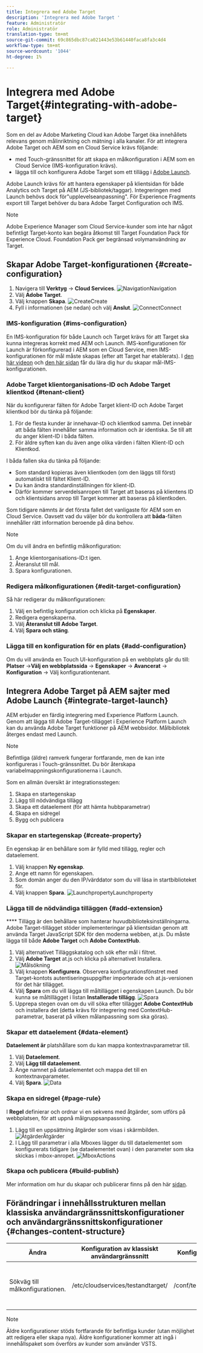 ```yaml
---
title: Integrera med Adobe Target
description: 'Integrera med Adobe Target '
feature: Administratör
role: Administratör
translation-type: tm+mt
source-git-commit: 69c865dbc87ca021443e53b61440faca8fa3c4d4
workflow-type: tm+mt
source-wordcount: '1044'
ht-degree: 1%

---
```



# Integrera med Adobe Target{#integrating-with-adobe-target}

Som en del av Adobe Marketing Cloud kan Adobe Target öka innehållets relevans genom målinriktning och mätning i alla kanaler. För att integrera Adobe Target och AEM som en Cloud Service krävs följande:

* med Touch-gränssnittet för att skapa en målkonfiguration i AEM som en Cloud Service (IMS-konfiguration krävs).
* lägga till och konfigurera Adobe Target som ett tillägg i [Adobe Launch](https://docs.adobe.com/content/help/en/launch/using/intro/get-started/quick-start.html).

Adobe Launch krävs för att hantera egenskaper på klientsidan för både Analytics och Target på AEM (JS-bibliotek/taggar). Integreringen med Launch behövs dock för&quot;upplevelseanpassning&quot;. För Experience Fragments export till Target behöver du bara Adobe Target Configuration och IMS.

>[!NOTE]
>
>Adobe Experience Manager som Cloud Service-kunder som inte har något befintligt Target-konto kan begära åtkomst till Target Foundation Pack för Experience Cloud. Foundation Pack ger begränsad volymanvändning av Target.

## Skapar Adobe Target-konfigurationen {#create-configuration}

1. Navigera till **Verktyg** → **Cloud Services**.
   ![](assets/cloudservice1.png "NavigationNavigation")
2. Välj **Adobe Target**.
3. Välj knappen **Skapa**.
   ![](assets/tenant1.png "CreateCreate")
4. Fyll i informationen (se nedan) och välj **Anslut**.
   ![](assets/open_screen1.png "ConnectConnect")

### IMS-konfiguration {#ims-configuration}

En IMS-konfiguration för både Launch och Target krävs för att Target ska kunna integreras korrekt med AEM och Launch. IMS-konfigurationen för Launch är förkonfigurerad i AEM som en Cloud Service, men IMS-konfigurationen för mål måste skapas (efter att Target har etablerats). I [den här videon](https://helpx.adobe.com/experience-manager/kt/sites/using/aem-sites-target-standard-technical-video-understand.html) och [den här sidan](https://docs.adobe.com/content/help/en/experience-manager-65/administering/integration/integration-ims-adobe-io.html) får du lära dig hur du skapar mål-IMS-konfigurationen.

### Adobe Target klientorganisations-ID och Adobe Target klientkod {#tenant-client}

När du konfigurerar fälten för Adobe Target klient-ID och Adobe Target klientkod bör du tänka på följande:

1. För de flesta kunder är innehavar-ID och klientkod samma. Det innebär att båda fälten innehåller samma information och är identiska. Se till att du anger klient-ID i båda fälten.
2. För äldre syften kan du även ange olika värden i fälten Klient-ID och Klientkod.

I båda fallen ska du tänka på följande:

* Som standard kopieras även klientkoden (om den läggs till först) automatiskt till fältet Klient-ID.
* Du kan ändra standardinställningen för klient-ID.
* Därför kommer serverdelsanropen till Target att baseras på klientens ID och klientsidans anrop till Target kommer att baseras på klientkoden.

Som tidigare nämnts är det första fallet det vanligaste för AEM som en Cloud Service. Oavsett vad du väljer bör du kontrollera att **båda**-fälten innehåller rätt information beroende på dina behov.

>[!NOTE]
>
> Om du vill ändra en befintlig målkonfiguration:
>
> 1. Ange klientorganisations-ID:t igen.
> 2. Återanslut till mål.
> 3. Spara konfigurationen.


### Redigera målkonfigurationen {#edit-target-configuration}

Så här redigerar du målkonfigurationen:

1. Välj en befintlig konfiguration och klicka på **Egenskaper**.
2. Redigera egenskaperna.
3. Välj **Återanslut till Adobe Target**.
4. Välj **Spara och stäng**.

### Lägga till en konfiguration för en plats {#add-configuration}

Om du vill använda en Touch UI-konfiguration på en webbplats går du till: **Platser** →**Välj en webbplatssida** → **Egenskaper** → **Avancerat** → **Konfiguration** → Välj konfigurationtenant.

## Integrera Adobe Target på AEM sajter med Adobe Launch {#integrate-target-launch}

AEM erbjuder en färdig integrering med Experience Platform Launch. Genom att lägga till Adobe Target-tillägget i Experience Platform Launch kan du använda Adobe Target funktioner på AEM webbsidor. Målbibliotek återges endast med Launch.

>[!NOTE]
>
>Befintliga (äldre) ramverk fungerar fortfarande, men de kan inte konfigureras i Touch-gränssnittet. Du bör återskapa variabelmappningskonfigurationerna i Launch.

Som en allmän översikt är integrationsstegen:

1. Skapa en startegenskap
2. Lägg till nödvändiga tillägg
3. Skapa ett dataelement (för att hämta hubbparametrar)
4. Skapa en sidregel
5. Bygg och publicera

### Skapar en startegenskap {#create-property}

En egenskap är en behållare som är fylld med tillägg, regler och dataelement.

1. Välj knappen **Ny egenskap**.
2. Ange ett namn för egenskapen.
3. Som domän anger du den IP/värddator som du vill läsa in startbiblioteket för.
4. Välj knappen **Spara**.
   ![](assets/properties_newproperty1.png "LaunchpropertyLaunchproperty")

### Lägga till de nödvändiga tilläggen {#add-extension}

**** Tillägg är den behållare som hanterar huvudbiblioteksinställningarna. Adobe Target-tillägget stöder implementeringar på klientsidan genom att använda Target JavaScript SDK för den moderna webben, at.js. Du måste lägga till både **Adobe Target** och **Adobe ContextHub**.

1. Välj alternativet Tilläggskatalog och sök efter mål i filtret.
2. Välj **Adobe Target** at.js och klicka på alternativet Installera.
   ![Målsökning ](assets/search_ext1.png "Målsökning")
3. Välj knappen **Konfigurera**. Observera konfigurationsfönstret med Target-kontots autentiseringsuppgifter importerade och at.js-versionen för det här tillägget.
4. Välj **Spara** om du vill lägga till måltillägget i egenskapen Launch. Du bör kunna se måltillägget i listan **Installerade tillägg**.
   ![Spara ](assets/configure_extension1.png "tilläggSpara tillägg")
5. Upprepa stegen ovan om du vill söka efter tillägget **Adobe ContextHub** och installera det (detta krävs för integrering med ContextHub-parametrar, baserat på vilken målanpassning som ska göras).

### Skapar ett dataelement {#data-element}

**Dataelement är** platshållare som du kan mappa kontextnavparametrar till.

1. Välj **Dataelement**.
2. Välj **Lägg till dataelement**.
3. Ange namnet på dataelementet och mappa det till en kontextnavparameter.
4. Välj **Spara**.
   ![Data ](assets/data_elem1.png "ElementData-element")

### Skapa en sidregel {#page-rule}

I **Regel** definierar och ordnar vi en sekvens med åtgärder, som utförs på webbplatsen, för att uppnå målgruppsanpassning.

1. Lägg till en uppsättning åtgärder som visas i skärmbilden.
   ![](assets/rules1.png "ÅtgärderÅtgärder")
2. I Lägg till parametrar i alla Mboxes lägger du till dataelementet som konfigurerats tidigare (se dataelementet ovan) i den parameter som ska skickas i mbox-anropet.
   ![](assets/map_data1.png "MboxActions")

### Skapa och publicera {#build-publish}

Mer information om hur du skapar och publicerar finns på den här [sidan](https://docs.adobe.com/content/help/en/experience-manager-learn/aem-target-tutorial/aem-target-implementation/using-launch-adobe-io.html).

## Förändringar i innehållsstrukturen mellan klassiska användargränssnittskonfigurationer och användargränssnittskonfigurationer {#changes-content-structure}

| **Ändra** | **Konfiguration av klassiskt användargränssnitt** | **Konfiguration av pekskärmsgränssnitt** | **Konsekvenser** |
|---|---|---|---|
| Sökväg till målkonfigurationen. | /etc/cloudservices/testandtarget/ | /conf/tenant/settings/cloudservices/target | Tidigare fanns flera konfigurationer under /etc/cloudservices/testandtarget, men nu finns det en enda konfiguration under en klientorganisation. |

>[!NOTE]
>
>Äldre konfigurationer stöds fortfarande för befintliga kunder (utan möjlighet att redigera eller skapa nya). Äldre konfigurationer kommer att ingå i innehållspaket som överförs av kunder som använder VSTS.
